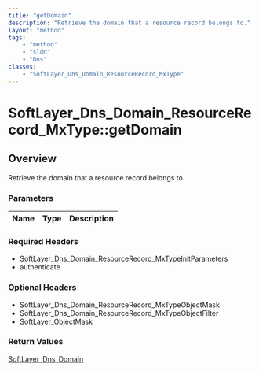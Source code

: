 ```yaml
---
title: "getDomain"
description: "Retrieve the domain that a resource record belongs to."
layout: "method"
tags:
    - "method"
    - "sldn"
    - "Dns"
classes:
    - "SoftLayer_Dns_Domain_ResourceRecord_MxType"
---
```

# SoftLayer_Dns_Domain_ResourceRecord_MxType::getDomain
## Overview 
Retrieve the domain that a resource record belongs to.

### Parameters 
|Name | Type | Description |
| --- | --- | --- |


### Required Headers
* SoftLayer_Dns_Domain_ResourceRecord_MxTypeInitParameters
* authenticate

### Optional Headers
* SoftLayer_Dns_Domain_ResourceRecord_MxTypeObjectMask
* SoftLayer_Dns_Domain_ResourceRecord_MxTypeObjectFilter
* SoftLayer_ObjectMask

### Return Values
<a href='/reference/datatypes/SoftLayer_Dns_Domain'>SoftLayer_Dns_Domain </a>

